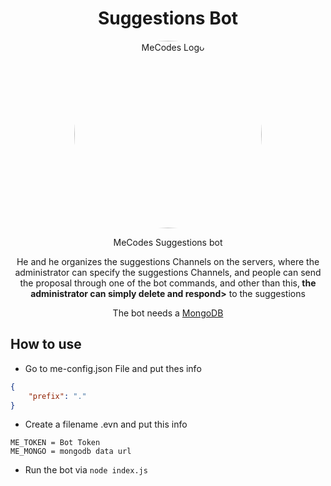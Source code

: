 <h1 align="center">Suggestions Bot</h1>
<p align="center">
  <img style="border-radius:50%;" width="300" height="300" src="https://e.top4top.io/p_1965qprez1.gif" alt="MeCodes Logo">
</p>
<p align="center">MeCodes Suggestions bot</p>
<p align="center">He and he organizes the suggestions Channels on the servers, where the administrator can specify the suggestions Channels, and people can send the proposal through one of the bot commands, and other than this,<strong> the administrator can simply delete and respond></strong> to the suggestions</p>
<p align="center">The bot needs a <a href="https://www.mongodb.com/">MongoDB </a></p>
<h2>How to use</h2>


*  Go to me-config.json File and put thes info


```json
{
    "prefix": "."
}
```
* Create a  filename .evn and put this info


```env
ME_TOKEN = Bot Token
ME_MONGO = mongodb data url
```


* Run the bot via `node index.js`

